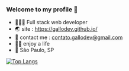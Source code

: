 ### Welcome to my profile 👋
- 👨🏻‍💻 Full stack web developer
- 🌏 site : https://gallodev.github.io/
- 📨 contact me : contato.gallodev@gmail.com
- 🤟🏻 enjoy a life
- 📍 São Paulo, SP 

[![Top Langs](https://github-readme-stats.vercel.app/api/top-langs/?username=gallodev&theme=github_dark&langs_count=8)](https://github.com/anuraghazra/github-readme-stats)
